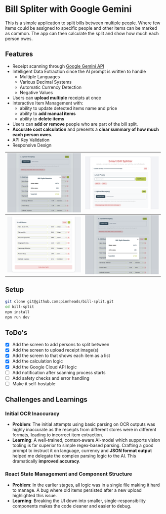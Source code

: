 # Bill Spliter with Google Gemini

This is a simple application to split bills between multiple people. Where few items could be assigned to specific people and other items can be marked as common.
The app can then calculate the split and show how much each person owes.

## Features

- Receipt scanning through [Google Gemini API](https://aistudio.google.com/)
- Intelligent Data Extraction since the AI prompt is written to handle
  - Multiple Languages
  - Various Decimal Systems
  - Automatic Currency Detection
  - Negative Values
- Users can **upload multiple** receipts at once
- Interactive Item Management with:
  - ability to update detected items name and price
  - ability to **add manual items**
  - ability to **delete items**
- Users can **add or remove** people who are part of the bill split.
- **Accurate cost calculation** and presents a **clear summary of how much each person owes**.
- API Key Validation
- Responsive Design

| ![API Key](./images/result.png) | ![Upload](./images/upload.png)     |
| --- | --- |
| ![Items](./images/items.png)     | ![Result](./images/result.png)     |



## Setup

```bash
git clone git@github.com:pinnheads/bill-split.git
cd bill-split
npm install
npm run dev
```

## ToDo's

- [x] Add the screen to add persons to split between
- [x] Add the screen to upload receipt image(s)
- [x] Add the screen to that shows each item as a list
- [x] Add the calculation logic
- [x] Add the Google Cloud API logic
- [ ] Add notification after scanning process starts
- [ ] Add safety checks and error handling
- [ ] Make it self-hostable

## Challenges and Learnings

### Initial OCR Inaccuracy

  - **Problem**: The initial attempts using basic parsing on OCR outputs was highly inaccurate as the receipts from different stores were in different formats, leading to incorrect item extraction.
  - **Learning**: A well-trained, context-aware AI-model which supports vision tooling is far superior to simple regex-based parsing. Crafting a good prompt to instruct it on language, currency and **JSON format output** helped me delegate the complex parsing logic to the AI. This dramatically **improved accuracy**. 

### React State Management and Component Structure

  - **Problem**: In the earlier stages, all logic was in a single file making it hard to manage. A bug where old items persisted after a new upload highlighted this issue.
  - **Learning**: Breaking the UI down into smaller, single-responsibility components makes the code cleaner and easier to debug. 


